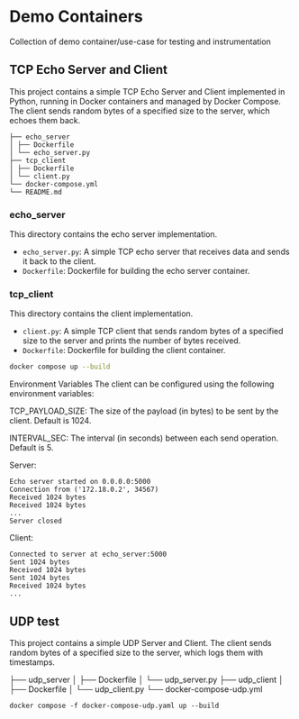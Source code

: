 # Demo Containers
Collection of demo container/use-case for testing and instrumentation


## TCP Echo Server and Client

This project contains a simple TCP Echo Server and Client implemented in Python, running in Docker containers and managed by Docker Compose. The client sends random bytes of a specified size to the server, which echoes them back.

```
├── echo_server
│ ├── Dockerfile
│ └── echo_server.py
├── tcp_client
│ ├── Dockerfile
│ └── client.py
└── docker-compose.yml
└── README.md
```

### echo_server

This directory contains the echo server implementation.

- `echo_server.py`: A simple TCP echo server that receives data and sends it back to the client.
- `Dockerfile`: Dockerfile for building the echo server container.

### tcp_client

This directory contains the client implementation.

- `client.py`: A simple TCP client that sends random bytes of a specified size to the server and prints the number of bytes received.
- `Dockerfile`: Dockerfile for building the client container.


```bash
docker compose up --build
```

Environment Variables
The client can be configured using the following environment variables:

TCP_PAYLOAD_SIZE: The size of the payload (in bytes) to be sent by the client. Default is 1024.

INTERVAL_SEC: The interval (in seconds) between each send operation. Default is 5.

Server:
```log
Echo server started on 0.0.0.0:5000
Connection from ('172.18.0.2', 34567)
Received 1024 bytes
Received 1024 bytes
...
Server closed
```


Client:
```
Connected to server at echo_server:5000
Sent 1024 bytes
Received 1024 bytes
Sent 1024 bytes
Received 1024 bytes
...
```


## UDP test
This project contains a simple UDP Server and Client. The client sends random bytes of a specified size to the server, which logs them with timestamps.

├── udp_server
│   ├── Dockerfile
│   └── udp_server.py
├── udp_client
│   ├── Dockerfile
│   └── udp_client.py
└── docker-compose-udp.yml

```
docker compose -f docker-compose-udp.yaml up --build
```
